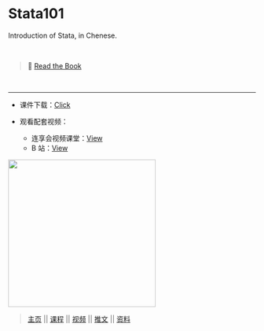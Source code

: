 # Stata101

Introduction of Stata, in Chenese. 

<br>

> &#x1F34E; [Read the Book](https://book.lianxh.cn/stata101/index.html)

<br>

---

- 课件下载：[Click](https://www.lianxh.cn/details/1095.html)

- 观看配套视频：
  - 连享会视频课堂：[View](https://lianxh-class.cn/view/1527932289698443345)
  - B 站：[View](https://space.bilibili.com/546535876/channel/seriesdetail?sid=684350)


<img style="width: 300px" src="https://fig-lianxh.oss-cn-shenzhen.aliyuncs.com/stata101-front.png">


> [主页](https://www.lianxh.cn) || [课程](https://www.lianxh.cn/details/17.html)  || [视频](https://lianxh-class.cn/) || [推文](https://www.lianxh.cn/blogs/all.html) || [资料](https://www.lianxh.cn/share.html)